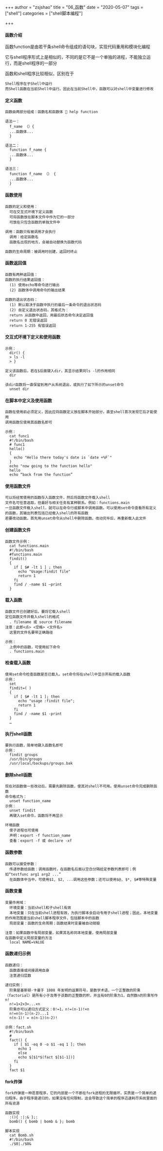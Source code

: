 +++
author = "zsjshao"
title = "06_函数"
date = "2020-05-07"
tags = ["shell"]
categories = ["shell脚本编程"]

+++

#### 函数介绍

函数function是由若干条shell命令组成的语句块，实现代码重用和模块化编程

它与shell程序形式上是相似的，不同的是它不是一个单独的进程，不能独立运行，而是shell程序的一部分

函数和shell程序比较相似，区别在于

```
Shell程序在子Shell中运行
而Shell函数在当前Shell中运行。因此在当前Shell中，函数可以对shell中变量进行修改
```

#### 定义函数

```
函数由两部分组成：函数名和函数体  help function

语法一：
  f_name （）{
  ...函数体...
  } 

语法二：
  function f_name {
  ...函数体...
  } 

语法三：
  function f_name （） {
  ...函数体...
  }
```

#### 函数使用

```
函数的定义和使用：
  可在交互式环境下定义函数
  可将函数放在脚本文件中作为它的一部分
  可放在只包含函数的单独文件中

调用：函数只有被调用才会执行
  调用：给定函数名
  函数名出现的地方，会被自动替换为函数代码

函数的生命周期：被调用时创建，返回时终止
```

#### 函数返回值

```
函数有两种返回值：
函数的执行结果返回值：
  (1) 使用echo等命令进行输出
  (2) 函数体中调用命令的输出结果

函数的退出状态码：
  (1) 默认取决于函数中执行的最后一条命令的退出状态码
  (2) 自定义退出状态码，其格式为：
  return 从函数中返回，用最后状态命令决定返回值
  return 0 无错误返回
  return 1-255 有错误返回
```

#### 交互式环境下定义和使用函数

```
示例：
  dir() {
  > ls -l
  > }

定义该函数后，若在$后面键入dir，其显示结果同ls -l的作用相同
  dir

该dir函数将一直保留到用户从系统退出，或执行了如下所示的unset命令
  unset dir
```

#### 在脚本中定义及使用函数

```
函数在使用前必须定义，因此应将函数定义放在脚本开始部分，直至shell首次发现它后才能使用
调用函数仅使用其函数名即可

示例：
  cat func1
  #!/bin/bash
  # func1
  hello()
  {
    echo "Hello there today's date is `date +%F`"
  }
  echo "now going to the function hello"
  hello
  echo “back from the function”
```

#### 使用函数文件

```
可以将经常使用的函数存入函数文件，然后将函数文件载入shell
文件名可任意选取，但最好与相关任务有某种联系。例如：functions.main
一旦函数文件载入shell，就可以在命令行或脚本中调用函数。可以使用set命令查看所有定义的函数，其输出列表包括已经载入shell的所有函数
若要改动函数，首先用unset命令从shell中删除函数。改动完毕后，再重新载入此文件
```

#### 创建函数文件

```
函数文件示例：
  cat functions.main
  #!/bin/bash
  #functions.main
  findit()
  {
    if [ $# -lt 1 ] ; then
      echo "Usage:findit file"
      return 1
    fi
    find / -name $1 –print
  }
```

#### 载入函数

```
函数文件已创建好后，要将它载入shell
定位函数文件并载入shell的格式
  . filename 或 source filename 
注意：此即<点> <空格> <文件名>
  这里的文件名要带正确路径

示例：
  上例中的函数，可使用如下命令
  . functions.main
```

#### 检查载入函数

```
使用set命令检查函数是否已载入。set命令将在shell中显示所有的载入函数
示例：
  set
  findit=( )
  {
    if [ $# -lt 1 ]; then
      echo "usage :findit file";
      return 1
    fi
    find / -name $1 -print
  }
  …
```

#### 执行shell函数

```
要执行函数，简单地键入函数名即可
示例：
  findit groups
  /usr/bin/groups
  /usr/local/backups/groups.bak
```

#### 删除shell函数

```
现在对函数做一些改动后，需要先删除函数，使其对shell不可用。使用unset命令完成删除函数
命令格式为：
  unset function_name
示例：
  unset findit
  再键入set命令，函数将不再显示

环境函数
  使子进程也可使用
  声明：export -f function_name
  查看：export -f 或 declare -xf
```

#### 函数参数

```
函数可以接受参数：
  传递参数给函数：调用函数时，在函数名后面以空白分隔给定参数列表即可；例如“testfunc arg1 arg2 ...”
  在函数体中当中，可使用$1, $2, ...调用这些参数；还可以使用$@, $*, $#等特殊变量
```

#### 函数变量

```
变量作用域：
  环境变量：当前shell和子shell有效
  本地变量：只在当前shell进程有效，为执行脚本会启动专用子shell进程；因此，本地变量的作用范围是当前shell脚本程序文件，包括脚本中的函数
  局部变量：函数的生命周期；函数结束时变量被自动销毁

注意：如果函数中有局部变量，如果其名称同本地变量，使用局部变量
在函数中定义局部变量的方法
  local NAME=VALUE
```

#### 函数递归示例

```
函数递归：
  函数直接或间接调用自身
  注意递归层数

递归实例：
  阶乘是基斯顿·卡曼于 1808 年发明的运算符号，是数学术语，一个正整数的阶乘（factorial）是所有小于及等于该数的正整数的积，并且有0的阶乘为1，自然数n的阶乘写作n!
  n!=1×2×3×...×n
  阶乘亦可以递归方式定义：0!=1，n!=(n-1)!×n
  n!=n(n-1)(n-2)...1
  n(n-1)! = n(n-1)(n-2)!

示例：fact.sh
  #!/bin/bash
  #
  fact() {
    if [ $1 -eq 0 -o $1 -eq 1 ]; then
      echo 1
      else
      echo $[$1*$(fact $[$1-1])]
    fi
  }
  fact $1
```

#### fork炸弹

```
fork炸弹是一种恶意程序，它的内部是一个不断在fork进程的无限循环，实质是一个简单的递归程序。由于程序是递归的，如果没有任何限制，这会导致这个简单的程序迅速耗尽系统里面的所有资源

函数实现
  :(){ :|:& };:
  bomb() { bomb | bomb & }; bomb

脚本实现
  cat Bomb.sh
  #!/bin/bash
  ./$0|./$0&
```


